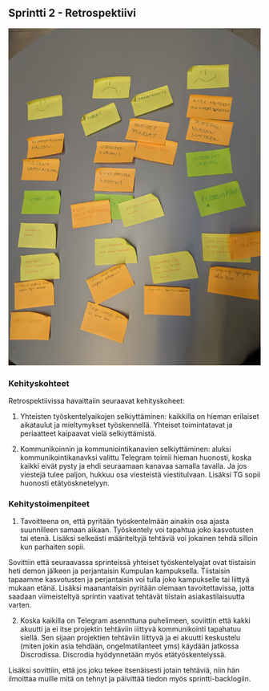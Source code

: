 ## Sprintti 2 - Retrospektiivi

![Sprintti 2 Retrospektiivi](sprintti2_retro.jpg)

### Kehityskohteet

Retrospektiivissa havaittaiin seuraavat kehityskoheet:
1. Yhteisten työskentelyaikojen selkiyttäminen: kaikkilla on hieman erilaiset aikataulut ja mieltymykset työskennellä. Yhteiset toimintatavat ja periaatteet kaipaavat vielä selkiyttämistä.

2. Kommunikoinnin ja kommuniointikanavien selkiyttäminen: aluksi kommunikointikanavksi valittu Telegram toimii hieman huonosti, koska kaikki eivät pysty ja ehdi seuraamaan kanavaa samalla tavalla. Ja jos viestejä tulee paljon, hukkuu osa viesteistä viestitulvaan. Lisäksi TG sopii huonosti etätyösknetelyyn.

### Kehitystoimenpiteet

1. Tavoitteena on, että pyritään työskentelmään ainakin osa ajasta suunnilleen samaan aikaan. Työskentely voi tapahtua joko kasvotusten tai etenä. Lisäksi selkeästi määriteltyjä tehtäviä voi jokainen tehdä silloin kun parhaiten sopii. 

Sovittiin että seuraavassa sprinteissä yhteiset työskentelyajat ovat tiistaisin heti demon jälkeen ja perjantaisin Kumpulan kampuksella. Tiistaisin tapaamme kasvotusten ja perjantaisin voi tulla joko kampukselle tai liittyä mukaan etänä. Lisäksi maanantaisin pyritään olemaan tavoitettavissa, jotta saadaan viimeisteltyä sprintin vaativat tehtävät tiistain asiakastilaisuutta varten.

2. Koska kaikilla on Telegram asennttuna puhelimeen, soviittin että kakki akuutti ja ei itse projektin tehtäviin iiittyvä kommunikointi tapahatuu siellä. Sen sijaan projektien tehtäviin liittyvä ja ei akuutti keskustelu (miten jokin asia tehdään, ongelmatilanteet yms) käydään jatkossa Discrodissa. Discrodia hyödynnetään myös etätyöskentelyssä.

Lisäksi sovittiin, että jos joku tekee itsenäisesti jotain tehtäviä, niin hän ilmoittaa muille mitä on tehnyt ja päivittää tiedon myös sprintti-backlogiin.   


